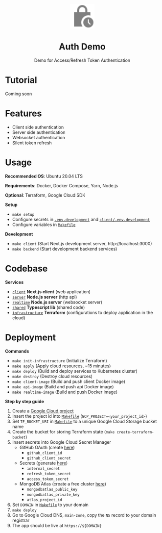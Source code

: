 <div align="center">
  <a href="https://github.com/flolu/auth">
    <img width="80px" height="auto" src="./.github/lock.svg" />
  </a>
  <br>
  <h1>Auth Demo</h1>
  <p>Demo for Access/Refresh Token Authentication</p>
</div>

# Tutorial

Coming soon

# Features

- Client side authentication
- Server side authentication
- Websocket authentication
- Silent token refresh

# Usage

**Recommended OS**: Ubuntu 20.04 LTS

**Requirements**: Docker, Docker Compose, Yarn, Node.js

**Optional**: Terraform, Google Cloud SDK

**Setup**

- `make setup`
- Configure secrets in [`.env.development`](.env.development) and [`client/.env.development`](client/.env.development)
- Configure variables in [`Makefile`](Makefile)

**Development**

- `make client` (Start Next.js development server, http://localhost:3000)
- `make backend` (Start development backend services)

# Codebase

**Services**

- [`client`](client) **Next.js client** (web application)
- [`server`](server) **Node.js server** (http api)
- [`realtime`](realtime) **Node.js server** (websocket server)
- [`shared`](shared) **Typescript lib** (shared code)
- [`infrastructure`](infrastructure) **Terraform** (configurations to deploy application in the cloud)

# Deployment

**Commands**

- `make init-infrastructure` (Initialize Terraform)
- `make apply` (Apply cloud resources, ~15 minutes)
- `make deploy` (Build and deploy services to Kubernetes cluster)
- `make destroy` (Destroy cloud resources)
- `make client-image` (Build and push client Docker image)
- `make api-image` (Build and push api Docker image)
- `make realtime-image` (Build and push Docker image)

**Step by step guide**

1. Create a [Google Cloud project](https://console.cloud.google.com)
2. Insert the project id into [`Makefile`](Makefile) (`GCP_PROJECT=<your_project_id>`)
3. Set `TF_BUCKET_URI` in [`Makefile`](Makefile) to a unique Google Cloud Storage bucket name
4. Create the bucket for storing Terraform state (`make create-terraform-bucket`)
5. Insert secrets into Google Cloud Secret Manager
   - GitHub OAuth (create [here](https://github.com/settings/developers))
     - `github_client_id`
     - `github_client_secret`
   - Secrets (generate [here](https://randomkeygen.com))
     - `internal_secret`
     - `refresh_token_secret`
     - `access_token_secret`
   - MongoDB Atlas (create a free cluster [here](https://www.mongodb.com/cloud/atlas))
     - `mongodbatlas_public_key`
     - `mongodbatlas_private_key`
     - `atlas_project_id`
6. Set `DOMAIN` in [`Makefile`](Makefile) to your domain
7. `make deploy`
8. Go to Google Cloud DNS, `main-zone`, copy the `NS` record to your domain registrar
9. The app should be live at `https://${DOMAIN}`
